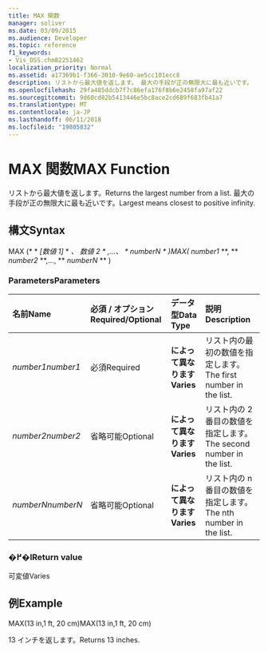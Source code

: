 ```yaml
---
title: MAX 関数
manager: soliver
ms.date: 03/09/2015
ms.audience: Developer
ms.topic: reference
f1_keywords:
- Vis_DSS.chm82251462
localization_priority: Normal
ms.assetid: a17369b1-f366-3010-9e60-ae5cc101ecc8
description: リストから最大値を返します。 最大の手段が正の無限大に最も近いです。
ms.openlocfilehash: 29fa485ddcb7f7c86efa176f8b6e2458fa97af22
ms.sourcegitcommit: 9d60cd82b5413446e5bc8ace2cd689f683fb41a7
ms.translationtype: MT
ms.contentlocale: ja-JP
ms.lasthandoff: 06/11/2018
ms.locfileid: "19805832"
---
```

# <a name="max-function"></a><span data-ttu-id="b4d46-104">MAX 関数</span><span class="sxs-lookup"><span data-stu-id="b4d46-104">MAX Function</span></span>

<span data-ttu-id="b4d46-105">リストから最大値を返します。</span><span class="sxs-lookup"><span data-stu-id="b4d46-105">Returns the largest number from a list.</span></span> <span data-ttu-id="b4d46-106">最大の手段が正の無限大に最も近いです。</span><span class="sxs-lookup"><span data-stu-id="b4d46-106">Largest means closest to positive infinity.</span></span>
  
## <a name="syntax"></a><span data-ttu-id="b4d46-107">構文</span><span class="sxs-lookup"><span data-stu-id="b4d46-107">Syntax</span></span>

<span data-ttu-id="b4d46-108">MAX (* * *[数値 1]* * *、* **数値 2* * *,...、* * *numberN* * *)</span><span class="sxs-lookup"><span data-stu-id="b4d46-108">MAX(** *number1* **, ** *number2* **,..., ** *numberN* ** )</span></span> 
  
### <a name="parameters"></a><span data-ttu-id="b4d46-109">Parameters</span><span class="sxs-lookup"><span data-stu-id="b4d46-109">Parameters</span></span>

|<span data-ttu-id="b4d46-110">**名前**</span><span class="sxs-lookup"><span data-stu-id="b4d46-110">**Name**</span></span>|<span data-ttu-id="b4d46-111">**必須 / オプション**</span><span class="sxs-lookup"><span data-stu-id="b4d46-111">**Required/Optional**</span></span>|<span data-ttu-id="b4d46-112">**データ型**</span><span class="sxs-lookup"><span data-stu-id="b4d46-112">**Data Type**</span></span>|<span data-ttu-id="b4d46-113">**説明**</span><span class="sxs-lookup"><span data-stu-id="b4d46-113">**Description**</span></span>|
|:-----|:-----|:-----|:-----|
| <span data-ttu-id="b4d46-114">_number1_</span><span class="sxs-lookup"><span data-stu-id="b4d46-114">_number1_</span></span> <br/> |<span data-ttu-id="b4d46-115">必須</span><span class="sxs-lookup"><span data-stu-id="b4d46-115">Required</span></span>  <br/> |<span data-ttu-id="b4d46-116">**によって異なります**</span><span class="sxs-lookup"><span data-stu-id="b4d46-116">**Varies**</span></span> <br/> |<span data-ttu-id="b4d46-117">リスト内の最初の数値を指定します。</span><span class="sxs-lookup"><span data-stu-id="b4d46-117">The first number in the list.</span></span>  <br/> |
| <span data-ttu-id="b4d46-118">_number2_</span><span class="sxs-lookup"><span data-stu-id="b4d46-118">_number2_</span></span> <br/> |<span data-ttu-id="b4d46-119">省略可能</span><span class="sxs-lookup"><span data-stu-id="b4d46-119">Optional</span></span>  <br/> |<span data-ttu-id="b4d46-120">**によって異なります**</span><span class="sxs-lookup"><span data-stu-id="b4d46-120">**Varies**</span></span> <br/> | <span data-ttu-id="b4d46-121">リスト内の 2 番目の数値を指定します。</span><span class="sxs-lookup"><span data-stu-id="b4d46-121">The second number in the list.</span></span>  <br/> |
| <span data-ttu-id="b4d46-122">_numberN_</span><span class="sxs-lookup"><span data-stu-id="b4d46-122">_numberN_</span></span> <br/> |<span data-ttu-id="b4d46-123">省略可能</span><span class="sxs-lookup"><span data-stu-id="b4d46-123">Optional</span></span>  <br/> |<span data-ttu-id="b4d46-124">**によって異なります**</span><span class="sxs-lookup"><span data-stu-id="b4d46-124">**Varies**</span></span> <br/> |<span data-ttu-id="b4d46-125">リスト内の n 番目の数値を指定します。</span><span class="sxs-lookup"><span data-stu-id="b4d46-125">The nth number in the list.</span></span>  <br/> |
   
### <a name="return-value"></a><span data-ttu-id="b4d46-126">�߂�l</span><span class="sxs-lookup"><span data-stu-id="b4d46-126">Return value</span></span>

<span data-ttu-id="b4d46-127">可変値</span><span class="sxs-lookup"><span data-stu-id="b4d46-127">Varies</span></span>
  
## <a name="example"></a><span data-ttu-id="b4d46-128">例</span><span class="sxs-lookup"><span data-stu-id="b4d46-128">Example</span></span>

<span data-ttu-id="b4d46-129">MAX(13 in,1 ft, 20 cm)</span><span class="sxs-lookup"><span data-stu-id="b4d46-129">MAX(13 in,1 ft, 20 cm)</span></span> 
  
<span data-ttu-id="b4d46-130">13 インチを返します。</span><span class="sxs-lookup"><span data-stu-id="b4d46-130">Returns 13 inches.</span></span> 
  

